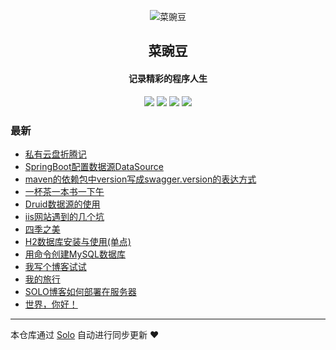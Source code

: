 <p align="center"><img alt="菜豌豆" src="https://static.b3log.org/images/brand/solo-32.png"></p><h2 align="center">
菜豌豆
</h2>

<h4 align="center">记录精彩的程序人生</h4>
<p align="center"><a title="菜豌豆" target="_blank" href="https://github.com/zhangfengqilk/solo-blog"><img src="https://img.shields.io/github/last-commit/zhangfengqilk/solo-blog.svg?style=flat-square&color=FF9900"></a>
<a title="GitHub repo size in bytes" target="_blank" href="https://github.com/zhangfengqilk/solo-blog"><img src="https://img.shields.io/github/repo-size/zhangfengqilk/solo-blog.svg?style=flat-square"></a>
<a title="Solo Version" target="_blank" href="https://github.com/b3log/solo/releases"><img src="https://img.shields.io/badge/solo-3.6.4-f1e05a.svg?style=flat-square&color=blueviolet"></a>
<a title="Hits" target="_blank" href="https://github.com/b3log/hits"><img src="https://hits.b3log.org/zhangfengqilk/solo-blog.svg"></a></p>

### 最新

* [私有云盘折腾记](http://polargarden.club:8080/articles/2019/09/06/1567737375721.html)
* [ SpringBoot配置数据源DataSource](http://polargarden.club:8080/articles/2019/09/05/1567651147581.html)
* [maven的依赖包中version写成swagger.version的表达方式](http://polargarden.club:8080/articles/2019/09/05/1567643516784.html)
* [一杯茶一本书一下午](http://polargarden.club:8080/articles/2019/09/04/1567588411632.html)
* [Druid数据源的使用](http://polargarden.club:8080/articles/2019/09/04/1567584601964.html)
* [iis网站遇到的几个坑](http://polargarden.club:8080/articles/2019/09/04/1567571753109.html)
* [四季之美](http://polargarden.club:8080/articles/2019/09/03/1567482999303.html)
* [H2数据库安装与使用(单点)](http://polargarden.club:8080/articles/2019/09/01/1567309487252.html)
* [用命令创建MySQL数据库](http://polargarden.club:8080/articles/2019/09/01/1567306076564.html)
* [我写个博客试试](http://polargarden.club:8080/articles/2019/08/25/1566737859191.html)
* [我的旅行](http://polargarden.club:8080/articles/2019/08/25/1566735009747.html)
* [SOLO博客如何部署在服务器](http://polargarden.club:8080/articles/2019/08/25/1566734933415.html)
* [世界，你好！](http://polargarden.club:8080/hello-solo)



---

本仓库通过 [Solo](https://github.com/b3log/solo) 自动进行同步更新 ❤️ 